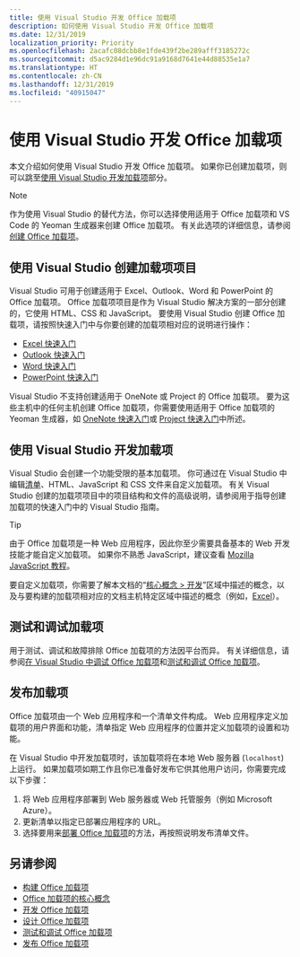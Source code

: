 ```yaml
---
title: 使用 Visual Studio 开发 Office 加载项
description: 如何使用 Visual Studio 开发 Office 加载项
ms.date: 12/31/2019
localization_priority: Priority
ms.openlocfilehash: 2acafc08dcbb8e1fde439f2be289afff3185272c
ms.sourcegitcommit: d5ac9284d1e96dc91a9168d7641e44d88535e1a7
ms.translationtype: HT
ms.contentlocale: zh-CN
ms.lasthandoff: 12/31/2019
ms.locfileid: "40915047"
---
```

# <a name="develop-office-add-ins-with-visual-studio"></a>使用 Visual Studio 开发 Office 加载项

本文介绍如何使用 Visual Studio 开发 Office 加载项。 如果你已创建加载项，则可以跳至[使用 Visual Studio 开发加载项](#develop-the-add-in-using-visual-studio)部分。

> [!NOTE]
> 作为使用 Visual Studio 的替代方法，你可以选择使用适用于 Office 加载项和 VS Code 的 Yeoman 生成器来创建 Office 加载项。 有关此选项的详细信息，请参阅[创建 Office 加载项](../overview/office-add-ins-fundamentals.md#creating-an-office-add-in)。

## <a name="create-the-add-in-project-using-visual-studio"></a>使用 Visual Studio 创建加载项项目

Visual Studio 可用于创建适用于 Excel、Outlook、Word 和 PowerPoint 的 Office 加载项。 Office 加载项项目是作为 Visual Studio 解决方案的一部分创建的，它使用 HTML、CSS 和 JavaScript。 要使用 Visual Studio 创建 Office 加载项，请按照快速入门中与你要创建的加载项相对应的说明进行操作：

- [Excel 快速入门](../quickstarts/excel-quickstart-jquery.md?tabs=visualstudio)
- [Outlook 快速入门](/outlook/add-ins/quick-start?context=office/dev/add-ins/context&tabs=visualstudio)
- [Word 快速入门](../quickstarts/word-quickstart.md?tabs=visualstudio)
- [PowerPoint 快速入门](../quickstarts/powerpoint-quickstart.md?tabs=visualstudio)

Visual Studio 不支持创建适用于 OneNote 或 Project 的 Office 加载项。 要为这些主机中的任何主机创建 Office 加载项，你需要使用适用于 Office 加载项的 Yeoman 生成器，如 [OneNote 快速入门](../quickstarts/onenote-quickstart.md)或 [Project 快速入门](../quickstarts/project-quickstart.md)中所述。

## <a name="develop-the-add-in-using-visual-studio"></a>使用 Visual Studio 开发加载项

Visual Studio 会创建一个功能受限的基本加载项。 你可通过在 Visual Studio 中编辑[清单](add-in-manifests.md)、HTML、JavaScript 和 CSS 文件来自定义加载项。 有关 Visual Studio 创建的加载项项目中的项目结构和文件的高级说明，请参阅用于指导创建加载项的快速入门中的 Visual Studio 指南。 

> [!TIP]
> 由于 Office 加载项是一种 Web 应用程序，因此你至少需要具备基本的 Web 开发技能才能自定义加载项。 如果你不熟悉 JavaScript，建议查看 [Mozilla JavaScript 教程](https://developer.mozilla.org/docs/Web/JavaScript/Guide/Introduction)。

要自定义加载项，你需要了解本文档的“[核心概念 > 开发](develop-overview.md)”区域中描述的概念，以及与要构建的加载项相对应的文档主机特定区域中描述的概念（例如，[Excel](../excel/index.md)）。 

## <a name="test-and-debug-the-add-in"></a>测试和调试加载项

用于测试、调试和故障排除 Office 加载项的方法因平台而异。 有关详细信息，请参阅[在 Visual Studio 中调试 Office 加载项](debug-office-add-ins-in-visual-studio.md)和[测试和调试 Office 加载项](../testing/test-debug-office-add-ins.md)。

## <a name="publish-the-add-in"></a>发布加载项

Office 加载项由一个 Web 应用程序和一个清单文件构成。 Web 应用程序定义加载项的用户界面和功能，清单指定 Web 应用程序的位置并定义加载项的设置和功能。

在 Visual Studio 中开发加载项时，该加载项将在本地 Web 服务器 (`localhost`) 上运行。 如果加载项如期工作且你已准备好发布它供其他用户访问，你需要完成以下步骤：

1. 将 Web 应用程序部署到 Web 服务器或 Web 托管服务（例如 Microsoft Azure）。
2. 更新清单以指定已部署应用程序的 URL。 
3. 选择要用来[部署 Office 加载项](../publish/publish.md)的方法，再按照说明发布清单文件。

## <a name="see-also"></a>另请参阅

- [构建 Office 加载项](../overview/office-add-ins-fundamentals.md)
- [Office 加载项的核心概念](../overview/core-concepts-office-add-ins.md)
- [开发 Office 加载项](../develop/develop-overview.md)
- [设计 Office 加载项](../design/add-in-design.md)
- [测试和调试 Office 加载项](../testing/test-debug-office-add-ins.md)
- [发布 Office 加载项](../publish/publish.md)